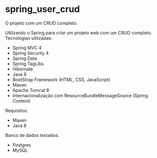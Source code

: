 # spring_user_crud

O projeto com um CRUD completo.

Utilizando o Spring para criar um projeto web com um CRUD completo.
Tecnologias utilizadas:
- Spring MVC 4
- Spring Security 4
- Spring Data
- Spring TagLibs
- Hibernate
- Java 8
- BootStrap Framework (HTML, CSS, JavaScript)
- Maven
- Apache Tomcat 8
- Internacionalização com ResourceBundleMessageSource (Spring Context)

Requisitos:
- Maven
- Java 8

Banco de dados testados:
- Postgres
- MySQL
